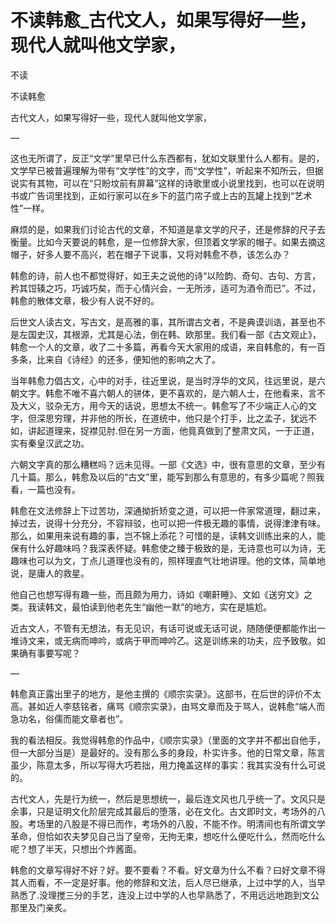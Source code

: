 # 不读韩愈_古代文人，如果写得好一些，现代人就叫他文学家，

不读

不读韩愈

古代文人，如果写得好一些，现代人就叫他文学家，

—

这也无所谓了，反正“文学”里早已什么东西都有，犹如文联里什么人都有。是的，文学早已被普遍理解为带有“文学性”的文字，而“文学性”，听起来不知所云，但据说实有其物，可以在“只盼坟前有屏幕”这样的诗歌里或小说里找到，也可以在说明书或广告词里找到，正如行家可以在乡下的蓝门帘子或上古的瓦罐上找到“艺术性”一样。

麻烦的是，如果我们讨论古代的文章，不知道是拿文学的尺子，还是修辞的尺子去衡量。比如今天要说的韩愈，是一位修辞大家，但顶着文学家的帽子。如果去摘这帽子，好多人要不高兴，若在帽子下说事，又将对韩愈不恭，该怎么办？

韩愈的诗，前人也不都觉得好，如王夫之说他的诗“以险韵、奇句、古句、方言，矜其饾辏之巧，巧诚巧矣，而于心情兴会，一无所涉，适可为酒令而已”。不过，韩愈的散体文章，极少有人说不好的。

后世文人读古文，写古文，是高雅的事，其所谓古文者，不是典谟训诰，甚至也不是左国史汉，其根源，尤其是心法，倒在韩、欧那里。我们看一部《古文观止》，韩愈一个人的文章，收了二十多篇，再看今天大家用的成语，来自韩愈的，有一百多条，比来自《诗经》的还多，便知他的影响之大了。

当年韩愈力倡古文，心中的对手，往近里说，是当时浮华的文风，往远里说，是六朝文字。韩愈不唯不喜六朝人的骈体，更不喜欢的，是六朝人士，在他看来，言不及大义，驳杂无方，用今天的话说，思想太不统一。韩愈写了不少端正人心的文字，但深思穷理，并非他的所长，在道统中，他只是个打手，比之孟子，犹远不如，讲起道理来，捉襟见肘.但在另一方面，他竟真做到了整肃文风，一于正道，实有秦皇汉武之功。

六朝文字真的那么糟糕吗？远未见得。一部《文选》中，很有意思的文章，至少有几十篇。那么，韩愈及以后的“古文”里，能写到那么有意思的，有多少篇呢？照我看，一篇也没有。

韩愈在文法修辞上下过苦功，深通拗折矫变之道，可以把一件家常道理，翻过来，掉过去，说得十分充分，不容辩驳，也可以把一件极无趣的事情，说得津津有味。那么，如果用来说有趣的事，岂不锦上添花？可惜的是，读韩文训练出来的人，能保有什么好趣味吗？我深表怀疑。韩愈使之臻于极致的是，无诗意也可以为诗，无趣味也可以为文，丁点儿道理也没有的，照样理直气壮地讲理。他的文体，简单地说，是庸人的救星。

他自己也想写得有趣一些，而且颇为用力，诗如《嘲鼾睡》、文如《送穷文》之类。我读韩文，最怕读到他老先生“幽他一默”的地方，实在是尴尬。

近古文人，不管有无想法，有无见识，有话可说或无话可说，随随便便都能作出一堆诗文来，或无病而呻吟，或病于甲而呻吟乙。这是训练来的功夫，应予致敬。如果确有事要写呢？

—

韩愈真正露出里子的地方，是他主撰的《顺宗实录》。这部书，在后世的评价不太高。甚如近人李慈铭者，痛骂《顺宗实录》，由骂文章而及于骂人，说韩愈“端人而急功名，俗儒而能文章者也”。

我的看法相反。我觉得韩愈的作品中，《顺宗实录》（里面的文字并不都出自他手，但一大部分当是）是最好的。没有那么多的身段，朴实许多。他的日常文章，陈言虽少，陈意太多，所以写得大巧若拙，用力掩盖这样的事实：我其实没有什么可说的。

古代文人，先是行为统一，然后是思想统一，最后连文风也几乎统一了。文风只是余事，只是证明文化阶层完成其最后的堕落，必在文化。古文即时文，考场外的八股。考场里的八股是不得已而作，考场外的八股，不能不作。明清间也有所谓文学革命，但恰如农夫梦见自己当了皇帝，无拘无束，想吃什么便吃什么，然而吃什么呢？想了半天，只想出个炸酱面。

韩愈的文章写得好不好？好。要不要看？不看。好文章为什么不看？曰好文章不得其人而看，不一定是好事。他的修辞和文法，后人尽已继承，上过中学的人，当早熟悉了.没理搅三分的手艺，连没上过中学的人也早熟悉了，不用远远地跑到文公那里及门亲炙。